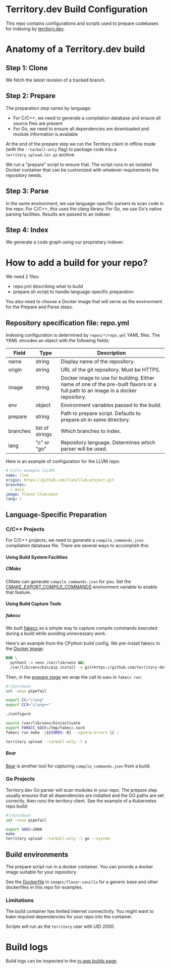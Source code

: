 # Territory.dev Build Configuration

This repo contains configurations and scripts used to prepare codebases
for indexing by [territory.dev](https://territory.dev).

# Anatomy of a Territory.dev build

## Step 1: Clone

We fetch the latest revision of a tracked branch.

## Step 2: Prepare

The preparation step varies by language:
- For C/C++, we need to generate a compilation database and ensure all source files are present
- For Go, we need to ensure all dependencies are downloaded and module information is available

At the end of the prepare step we run the Territory client in offline mode
(with the `--tarball-only` flag) to package code into a `territory_upload.tar.gz`
archive.

We run a "prepare" script to ensure that. The script runs in an isolated
Docker container that can be customized with whatever requirements the repository needs.

## Step 3: Parse

In the same environment, we use language-specific parsers to scan code in
the repo. For C/C++, this uses the clang library. For Go, we use Go's native
parsing facilities. Results are passed to an indexer.

## Step 4: Index

We generate a code graph using our proprietary indexer.

# How to add a build for your repo?

We need 2 files:

- repo.yml describing what to build
- prepare.sh script to handle language-specific preparation

You also need to choose a Docker image that will serve as the environment for
the Prepare and Parse steps.

## Repository specification file: repo.yml

Indexing configuration is determined by `repos/*/repo.yml` YAML files.
The YAML encodes an object with the following fields:

| Field       | Type            | Description                                  |
|  ---        |   ---           |  ---                                         |
| name        | string          | Display name of the repository.              |
| origin      | string          | URL of the git repository. Must be HTTPS.    |
| image       | string          | Docker image to use for building.  Either name of one of the pre-built flavors or a full path to an image in a docker repository.  |
| env         | object          | Environment variables passed to the build.   |
| prepare     | string          | Path to prepare script. Defaults to prepare.sh in same directory.  |
| branches    | list of strings | Which branches to index.                     |
| lang        | "c" or "go"     | Repository language. Determines which parser will be used. |

Here is an example of configuration for the LLVM repo:

```yaml
# C/C++ example (LLVM)
name: llvm
origin: https://github.com/llvm/llvm-project.git
branches:
  - main
image: flavor-llvm:main
lang: c
```


## Language-Specific Preparation

### C/C++ Projects

For C/C++ projects, we need to generate a `compile_commands.json` compilation database
file. There are several ways to accomplish this:

#### Using Build System Facilities

##### CMake

CMake can generate `compile_commands.json` for you. Set the
[CMAKE_EXPORT_COMPILE_COMMANDS](https://cmake.org/cmake/help/latest/variable/CMAKE_EXPORT_COMPILE_COMMANDS.html)
environment variable to enable that feature.

#### Using Build Capture Tools

##### fakecc

We built [fakecc](https://github.com/territory-dev/fakecc) as a simple
way to capture compile commands executed during a build while avoiding
unnecessary work.

Here's an example from the CPython build config. We pre-install
fakecc in the [Docker image](./images/flavor-cpython/Dockerfile):

```dockerfile
RUN \
  python3 -m venv /var/lib/venv &&\
  /var/lib/venv/bin/pip install -e git+https://github.com/territory-dev/fakecc.git#egg=fakecc
```

Then, in the [prepare stage](./repos/cpython/prepare.sh) we wrap
the call to `make` in `fakecc run`:

```sh
#!/bin/bash
set -xeuo pipefail

export CC="clang"
export CCX="clang++"

./configure

source /var/lib/venv/bin/activate
export FAKECC_SOCK=/tmp/fakecc.sock
fakecc run make -j${CORES:-8} --ignore-errors || :

territory upload --tarball-only -l c
```

##### Bear

[Bear](https://github.com/rizsotto/Bear) is another tool for capturing
`compile_commands.json` from a build.

### Go Projects

Territory.dev Go parser will scan modules in your repo.  The prepare
step usually ensures that all dependencies are installed and the
GO paths are set correctly, then runs the territory client.  See
the example of a Kubernetes repo build:


```sh
#!/bin/bash
set -xeuo pipefail

export GOGC=2000
make
territory upload --tarball-only -l go --system
```

## Build environments

The prepare script run in a docker container. You can
provide a docker image suitable for your repository.

See the [Dockerfile](images/flavor-vanilla/Dockerfile)
in `images/flavor-vanilla` for a generic base and other
dockerfiles in this repo for examples.


### Limitations

The build container has limited internet connectivity.  You might want
to bake required dependencies for your repo into the container.

Scripts will run as the `territory` user with UID 2000.

# Build logs

Build logs can be inspected in the [in-app builds page](https://app.territory.dev/builds).

